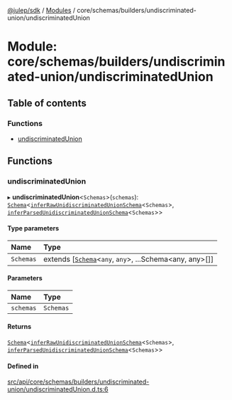 [@julep/sdk](../README.md) / [Modules](../modules.md) / core/schemas/builders/undiscriminated-union/undiscriminatedUnion

# Module: core/schemas/builders/undiscriminated-union/undiscriminatedUnion

## Table of contents

### Functions

- [undiscriminatedUnion](core_schemas_builders_undiscriminated_union_undiscriminatedUnion.md#undiscriminatedunion)

## Functions

### undiscriminatedUnion

▸ **undiscriminatedUnion**\<`Schemas`\>(`schemas`): [`Schema`](core_schemas_Schema.md#schema)\<[`inferRawUnidiscriminatedUnionSchema`](core_schemas_builders_undiscriminated_union_types.md#inferrawunidiscriminatedunionschema)\<`Schemas`\>, [`inferParsedUnidiscriminatedUnionSchema`](core_schemas_builders_undiscriminated_union_types.md#inferparsedunidiscriminatedunionschema)\<`Schemas`\>\>

#### Type parameters

| Name | Type |
| :------ | :------ |
| `Schemas` | extends [[`Schema`](core_schemas_Schema.md#schema)\<`any`, `any`\>, ...Schema\<any, any\>[]] |

#### Parameters

| Name | Type |
| :------ | :------ |
| `schemas` | `Schemas` |

#### Returns

[`Schema`](core_schemas_Schema.md#schema)\<[`inferRawUnidiscriminatedUnionSchema`](core_schemas_builders_undiscriminated_union_types.md#inferrawunidiscriminatedunionschema)\<`Schemas`\>, [`inferParsedUnidiscriminatedUnionSchema`](core_schemas_builders_undiscriminated_union_types.md#inferparsedunidiscriminatedunionschema)\<`Schemas`\>\>

#### Defined in

[src/api/core/schemas/builders/undiscriminated-union/undiscriminatedUnion.d.ts:6](https://github.com/julep-ai/samantha-monorepo/blob/9aefd53/sdks/js/src/api/core/schemas/builders/undiscriminated-union/undiscriminatedUnion.d.ts#L6)
